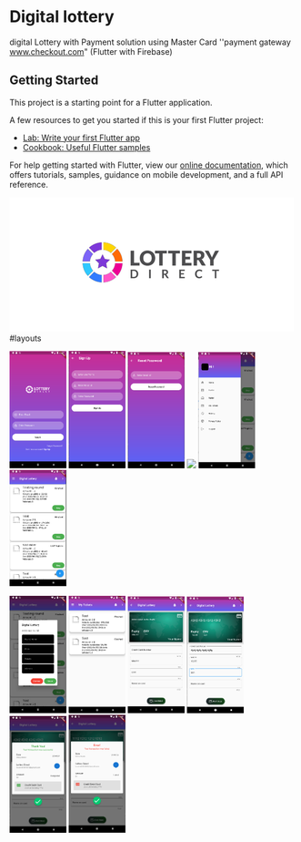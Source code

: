 # Digital lottery

digital Lottery with Payment solution using Master Card ''payment gateway www.checkout.com" (Flutter with Firebase)

## Getting Started

This project is a starting point for a Flutter application.

A few resources to get you started if this is your first Flutter project:

- [Lab: Write your first Flutter app](https://flutter.dev/docs/get-started/codelab)
- [Cookbook: Useful Flutter samples](https://flutter.dev/docs/cookbook)

For help getting started with Flutter, view our
[online documentation](https://flutter.dev/docs), which offers tutorials,
samples, guidance on mobile development, and a full API reference.

<img src="/assets/images/logo.png" alt=""/>
#layouts
<p float="left">
  <img src="/assets/images/loginUI.png" width="100" />
  <img src="/assets/images/signupUI.png" width="100" /> 
  <img src="/assets/images/forgetUI.png" width="100" />
  <img src="/assets/images/profileUI.png" width="100" />
  <img src="/assets/images/menu.png" width="100" />
  <img src="/assets/images/homeUI.png" width="100" /> 
  
</p>
<p float="left">
  <img src="/assets/images/roundUI.png" width="100" />
  <img src="/assets/images/mytickets.png" width="100" /> 
  <img src="/assets/images/payment1.png" width="100" />
  <img src="/assets/images/payment2.png" width="100" />
  <img src="/assets/images/paymentvalid.png" width="100" />
  <img src="/assets/images/paymentfailed.png" width="100" /> 
  
</p>
